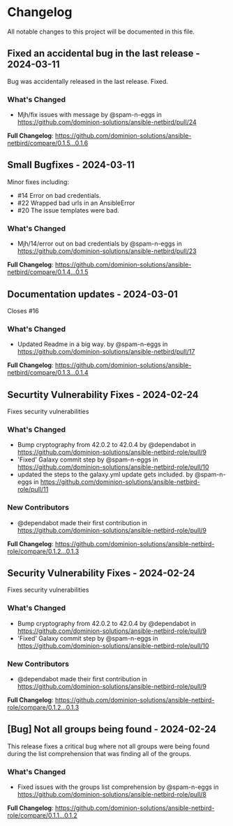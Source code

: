 # Changelog

All notable changes to this project will be documented in this file.

## Fixed an accidental bug in the last release - 2024-03-11

Bug was accidentally released in the last release.  Fixed.

### What's Changed

* Mjh/fix issues with message by @spam-n-eggs in https://github.com/dominion-solutions/ansible-netbird/pull/24

**Full Changelog**: https://github.com/dominion-solutions/ansible-netbird/compare/0.1.5...0.1.6

## Small Bugfixes - 2024-03-11

Minor fixes including:

- #14 Error on bad credentials.
- #22 Wrapped bad urls in an AnsibleError
- #20 The issue templates were bad.

### What's Changed

* Mjh/14/error out on bad credentials by @spam-n-eggs in https://github.com/dominion-solutions/ansible-netbird/pull/23

**Full Changelog**: https://github.com/dominion-solutions/ansible-netbird/compare/0.1.4...0.1.5

## Documentation updates - 2024-03-01

Closes #16

### What's Changed

* Updated Readme in a big way. by @spam-n-eggs in https://github.com/dominion-solutions/ansible-netbird/pull/17

**Full Changelog**: https://github.com/dominion-solutions/ansible-netbird/compare/0.1.3...0.1.4

## Securtity Vulnerability Fixes - 2024-02-24

Fixes security vulnerabilities

### What's Changed

* Bump cryptography from 42.0.2 to 42.0.4 by @dependabot in https://github.com/dominion-solutions/ansible-netbird-role/pull/9
* 'Fixed' Galaxy commit step by @spam-n-eggs in https://github.com/dominion-solutions/ansible-netbird-role/pull/10
* updated the steps to the galaxy.yml update gets included. by @spam-n-eggs in https://github.com/dominion-solutions/ansible-netbird-role/pull/11

### New Contributors

* @dependabot made their first contribution in https://github.com/dominion-solutions/ansible-netbird-role/pull/9

**Full Changelog**: https://github.com/dominion-solutions/ansible-netbird-role/compare/0.1.2...0.1.3

## Security Vulnerability Fixes - 2024-02-24

Fixes security vulnerabilities

### What's Changed

* Bump cryptography from 42.0.2 to 42.0.4 by @dependabot in https://github.com/dominion-solutions/ansible-netbird-role/pull/9
* 'Fixed' Galaxy commit step by @spam-n-eggs in https://github.com/dominion-solutions/ansible-netbird-role/pull/10

### New Contributors

* @dependabot made their first contribution in https://github.com/dominion-solutions/ansible-netbird-role/pull/9

**Full Changelog**: https://github.com/dominion-solutions/ansible-netbird-role/compare/0.1.2...0.1.3

## [Bug] Not all groups being found - 2024-02-24

This release fixes a critical bug where not all groups were being found during the list comprehension that was finding all of the groups.

### What's Changed

* Fixed issues with the groups list comprehension by @spam-n-eggs in https://github.com/dominion-solutions/ansible-netbird-role/pull/8

**Full Changelog**: https://github.com/dominion-solutions/ansible-netbird-role/compare/0.1.1...0.1.2
